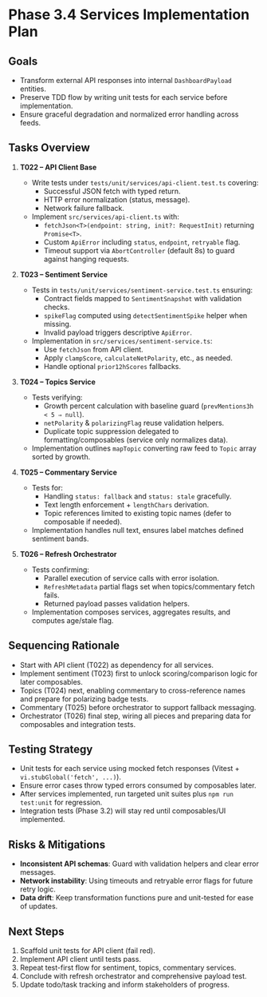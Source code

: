 # Phase 3.4 Services Implementation Plan

## Goals

- Transform external API responses into internal `DashboardPayload` entities.
- Preserve TDD flow by writing unit tests for each service before implementation.
- Ensure graceful degradation and normalized error handling across feeds.

## Tasks Overview

1. **T022 – API Client Base**
   - Write tests under `tests/unit/services/api-client.test.ts` covering:
     - Successful JSON fetch with typed return.
     - HTTP error normalization (status, message).
     - Network failure fallback.
   - Implement `src/services/api-client.ts` with:
     - `fetchJson<T>(endpoint: string, init?: RequestInit)` returning `Promise<T>`.
     - Custom `ApiError` including `status`, `endpoint`, `retryable` flag.
     - Timeout support via `AbortController` (default 8s) to guard against hanging requests.

2. **T023 – Sentiment Service**
   - Tests in `tests/unit/services/sentiment-service.test.ts` ensuring:
     - Contract fields mapped to `SentimentSnapshot` with validation checks.
     - `spikeFlag` computed using `detectSentimentSpike` helper when missing.
     - Invalid payload triggers descriptive `ApiError`.
   - Implementation in `src/services/sentiment-service.ts`:
     - Use `fetchJson` from API client.
     - Apply `clampScore`, `calculateNetPolarity`, etc., as needed.
     - Handle optional `prior12hScores` fallbacks.

3. **T024 – Topics Service**
   - Tests verifying:
     - Growth percent calculation with baseline guard (`prevMentions3h < 5 ⇒ null`).
     - `netPolarity` & `polarizingFlag` reuse validation helpers.
     - Duplicate topic suppression delegated to formatting/composables (service only normalizes data).
   - Implementation outlines `mapTopic` converting raw feed to `Topic` array sorted by growth.

4. **T025 – Commentary Service**
   - Tests for:
     - Handling `status: fallback` and `status: stale` gracefully.
     - Text length enforcement + `lengthChars` derivation.
     - Topic references limited to existing topic names (defer to composable if needed).
   - Implementation handles null text, ensures label matches defined sentiment bands.

5. **T026 – Refresh Orchestrator**
   - Tests confirming:
     - Parallel execution of service calls with error isolation.
     - `RefreshMetadata` partial flags set when topics/commentary fetch fails.
     - Returned payload passes validation helpers.
   - Implementation composes services, aggregates results, and computes age/stale flag.

## Sequencing Rationale

- Start with API client (T022) as dependency for all services.
- Implement sentiment (T023) first to unlock scoring/comparison logic for later composables.
- Topics (T024) next, enabling commentary to cross-reference names and prepare for polarizing badge tests.
- Commentary (T025) before orchestrator to support fallback messaging.
- Orchestrator (T026) final step, wiring all pieces and preparing data for composables and integration tests.

## Testing Strategy

- Unit tests for each service using mocked fetch responses (Vitest + `vi.stubGlobal('fetch', ...)`).
- Ensure error cases throw typed errors consumed by composables later.
- After services implemented, run targeted unit suites plus `npm run test:unit` for regression.
- Integration tests (Phase 3.2) will stay red until composables/UI implemented.

## Risks & Mitigations

- **Inconsistent API schemas**: Guard with validation helpers and clear error messages.
- **Network instability**: Using timeouts and retryable error flags for future retry logic.
- **Data drift**: Keep transformation functions pure and unit-tested for ease of updates.

## Next Steps

1. Scaffold unit tests for API client (fail red).
2. Implement API client until tests pass.
3. Repeat test-first flow for sentiment, topics, commentary services.
4. Conclude with refresh orchestrator and comprehensive payload test.
5. Update todo/task tracking and inform stakeholders of progress.
